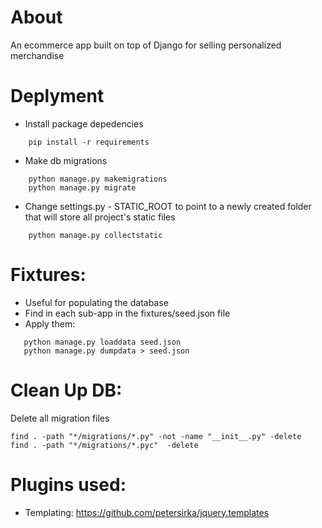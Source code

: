 # About

An ecommerce app built on top of Django for selling personalized merchandise

# Deplyment

- Install package depedencies
```
    pip install -r requirements
```
- Make db migrations
```
    python manage.py makemigrations
    python manage.py migrate
```
- Change settings.py - STATIC_ROOT to point to a newly created folder that will store all project's static files
```
    python manage.py collectstatic
```
# Fixtures:
 - Useful for populating the database
 - Find in each sub-app in the fixtures/seed.json file
 - Apply them:
 ```
    python manage.py loaddata seed.json
    python manage.py dumpdata > seed.json
```

# Clean Up DB:
Delete all migration files
```
find . -path "*/migrations/*.py" -not -name "__init__.py" -delete
find . -path "*/migrations/*.pyc"  -delete
```

# Plugins used:
 - Templating: https://github.com/petersirka/jquery.templates

